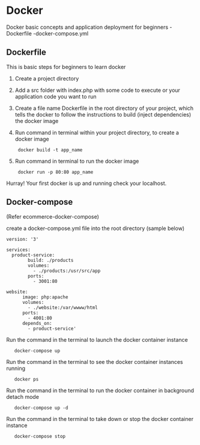# Docker
Docker basic concepts and application deployment for beginners
 -Dockerfile
 -docker-compose.yml

## Dockerfile

This is basic steps for beginners to learn docker

1. Create a project directory
2. Add a src folder with index.php with some code to execute or your application code you want to run
3. Create a file name Dockerfile in the root directory of your project, which tells the docker to follow the instructions to build (inject dependencies) the docker image
4. Run command in terminal within your project directory, to create a docker image 

        docker build -t app_name
    
5. Run command in terminal to run the docker image

        docker run -p 80:80 app_name

Hurray! Your first docker is up and running check your localhost.

## Docker-compose

(Refer ecommerce-docker-compose)

create a docker-compose.yml file into the root directory (sample below)
	
	version: '3'

	services:
  	  product-service:
    	    build: ./products
    	    volumes:
      	      - ./products:/usr/src/app
    	    ports:
      	      - 3001:80

  	website:
    	  image: php:apache
    	  volumes:
      	    - ./website:/var/wwww/html
    	  ports:
      	    - 4001:80
    	  depends_on:
      	    - product-service'

Run the command in the terminal to launch the docker container instance
	
       docker-compose up

Run the command in the terminal to see the docker container instances running

       docker ps
       
Run the command in the terminal to run the docker container in background detach mode

       docker-compose up -d     
       
Run the command in the terminal to take down or stop the docker container instance

       docker-compose stop         
